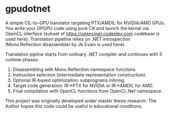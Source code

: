 gpudotnet
=========

A simple CIL-to-GPU translator targeting PTX/AMDIL for NVIDIA/AMD GPUs.
You write your GPGPU code using pure C# and launch the kernel via OpenCL
interface (subset of https://openclnet.codeplex.com codebase is used here).
Translation pipeline relies on .NET introspection (Mono.Reflection disassembler
by Jb Evain is used here).

Translation pipline starts from ordinary .NET compiler and continues with 5
runtime phases:

1. Disassembling with Mono.Reflection namespace functions.
2. Instruction selection (intermediate representation construction).
3. Optional IR-based optimization: subprograms inlining.
4. Target code generation: IR->PTX for NVIDIA or IR->AMDIL for AMD.
5. Final compilation with OpenCL functions from OpenCL.Net namespace.

This project was originally developed under master thesis research.
The Author hopes this code could be useful in educational conditions.

